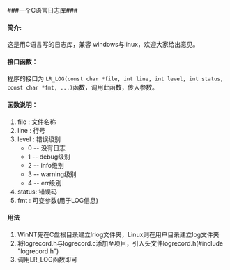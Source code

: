 ###一个C语言日志库###

#### 简介:
这是用C语言写的日志库，兼容 windows与linux，欢迎大家给出意见。

#### 接口函数：
程序的接口为 `LR_LOG(const char *file, int line, int level, int status, const char *fmt, ...)`函数，调用此函数，传入参数。

#### 函数说明：
1. file	: 文件名称
2. line	: 行号
3. level	: 错误级别
	- 0 -- 没有日志
	- 1 -- debug级别
	- 2 -- info级别
	- 3 -- warning级别
	- 4 -- err级别
4. status: 错误码
5. fmt	: 可变参数(用于LOG信息)

#### 用法
1. WinNT先在C盘根目录建立lrlog文件夹，Linux则在用户目录建立log文件夹
2. 将logrecord.h与logrecord.c添加至项目，引入头文件logrecord.h(#include "logrecord.h")
3. 调用LR_LOG函数即可
